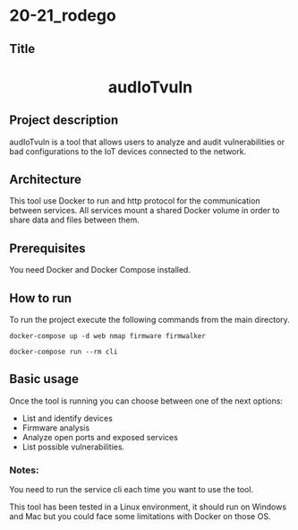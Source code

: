 # 20-21_rodego

## Title

<h1 align="center">audIoTvuln</h1>

## Project description

audIoTvuln is a tool that allows users to analyze and audit vulnerabilities or bad configurations to the IoT devices connected to the network.

## Architecture

This tool use Docker to run and http protocol for the communication between services.
All services mount a shared Docker volume in order to share data and files between them.

## Prerequisites

You need Docker and Docker Compose installed.

## How to run

To run the project execute the following commands from the main directory.

```
docker-compose up -d web nmap firmware firmwalker

docker-compose run --rm cli 
```

## Basic usage

Once the tool is running you can choose between one of the next options:

- List and identify devices
- Firmware analysis
- Analyze open ports and exposed services
- List possible vulnerabilities.

### Notes:

You need to run the service cli each time you want to use the tool.

This tool has been tested in a Linux environment, it should run on Windows and Mac but you could face some limitations with Docker on those OS.

